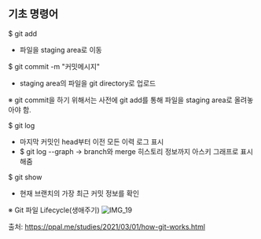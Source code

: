 ## 기초 명령어
$ git add 
- 파일을 staging area로 이동

$ git commit -m "커밋메시지"
- staging area의 파일을 git directory로 업로드

※ git commit을 하기 위해서는 사전에 git add를 통해 파일을 staging area로 올려놓아야 함.

$ git log
- 마지막 커밋인 head부터 이전 모든 이력 로그 표시
- $ git log --graph	-> branch와 merge 히스토리 정보까지 아스키 그래프로 표시해줌

$ git show
- 현재 브랜치의 가장 최근 커밋 정보를 확인

※ Git 파일 Lifecycle(생애주기)
![IMG_19](https://user-images.githubusercontent.com/112995589/204510455-b70d719d-b030-4cb9-a13d-0e88e82e1cf5.png)

출처: https://ppal.me/studies/2021/03/01/how-git-works.html
